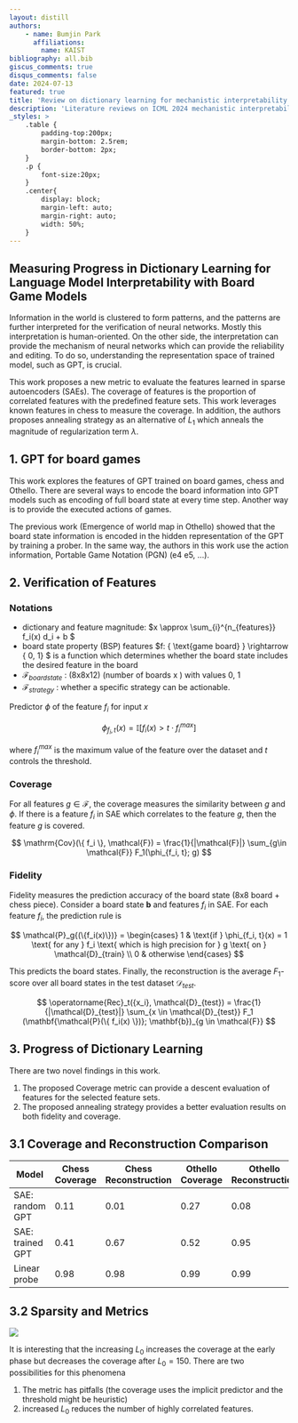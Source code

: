 ```yaml
---
layout: distill
authors: 
    - name: Bumjin Park
      affiliations:
        name: KAIST
bibliography: all.bib
giscus_comments: true
disqus_comments: false
date: 2024-07-13
featured: true
title: 'Review on dictionary learning for mechanistic interpretability in ICML 2024'
description: 'Literature reviews on ICML 2024 mechanistic interpretability workshop oral and spotlight papers.'
_styles: >
    .table {
        padding-top:200px;
        margin-bottom: 2.5rem;
        border-bottom: 2px;
    }
    .p {
        font-size:20px;
    }
    .center{
        display: block;
        margin-left: auto;
        margin-right: auto;
        width: 50%;
    }
---
```



## Measuring Progress in Dictionary Learning for Language Model Interpretability with Board Game Models 

Information in the world is clustered to form patterns, and the patterns are further interpreted for the verification of neural networks. Mostly this interpretation is human-oriented. On the other side, the interpretation can provide the mechanism of neural networks which can provide the reliability and editing. To do so, understanding the representation space of trained model, such as GPT, is crucial. 

This work proposes a new metric to evaluate the features learned in sparse autoencoders (SAEs). The coverage of features is the proportion of correlated features with the predefined feature sets. This work leverages known features in chess to measure the coverage. In addition, the authors proposes annealing strategy as an alternative of $L_1$ which anneals the magnitude of regularization term $\lambda$. 


## 1. GPT for board games 

This work explores the features of GPT trained on board games, chess and Othello. 
There are several ways to encode the board information into GPT models such as encoding of full board state at every time step. 
Another way is to provide the executed actions of games. 

The previous work (Emergence of world map in Othello) showed that the board state information is encoded in the hidden representation of the GPT by training a prober. In the same way, the authors in this work use the action information, Portable Game Notation (PGN) (e4 e5, ...). 


## 2. Verification of Features 

### Notations 

* dictionary and feature magnitude: $x \approx \sum_{i}^{n_{features}} f_i(x) d_i + b $
* board state property (BSP) features $f: \{ \text{game board} \} \rightarrow \{ 0, 1\} $ is a function which determines whether the board state includes the desired feature in the board 
* $\mathcal{F}_{board state}$ : (8x8x12) (number of boards x ) with values 0, 1 
* $\mathcal{F}_{strategy}$ : whether a specific strategy can be actionable. 



Predictor $\phi$ of the feature $f_i$ for input $x$

$$
\phi_{f_i, t} (x) = \mathbb{I}[f_i(x) > t \cdot f_i^{max}]
$$

where $f_i^{max}$ is the maximum value of the feature over the dataset and $t$ controls the threshold. 

### Coverage 

For all features $g\in \mathcal{F}$, the coverage measures the similarity between $g$ and $\phi$. If there is a feature $f_i$ in SAE which correlates to the feature $g$, then the feature $g$ is covered. 

$$
\mathrm{Cov}(\{ f_i \}, \mathcal{F}) = \frac{1}{|\mathcal{F}|} \sum_{g\in \mathcal{F}} F_1(\phi_{f_i, t}; g)
$$


### Fidelity 

Fidelity measures the prediction accuracy of the board state (8x8 board + chess piece). Consider a board state $\mathbf{b}$ and features $f_i$ in SAE. For each feature $f_i$, the prediction rule is 

$$
\mathcal{P}_g{(\{f_i(x)\})} = 
\begin{cases}
1 &  \text{if } \phi_{f_i, t}(x) = 1 \text{ for any } f_i \text{ which is high precision for  } g \text{ on } \mathcal{D}_{train} \\
0 & otherwise
\end{cases}
$$

This predicts the board states. Finally, the reconstruction is the average $F_1$-score over all board states in the test dataset $\mathcal{D}_{test}$. 

$$
\operatorname{Rec}_t({x_i}, \mathcal{D}_{test}) = \frac{1}{|\mathcal{D}_{test}|} \sum_{x \in \mathcal{D}_{test}} F_1 (\mathbf{\mathcal{P}(\{ f_i(x) \})}; \mathbf{b})_{g \in \mathcal{F}}
$$

## 3. Progress of Dictionary Learning 

There are two novel findings in this work. 

1. The proposed Coverage metric can provide a descent evaluation of features for the selected feature sets. 
2. The proposed annealing strategy provides a better evaluation results on both fidelity and coverage. 

## 3.1 Coverage and Reconstruction Comparison

| Model             | Chess <br> Coverage | Chess<br> Reconstruction | Othello<br> Coverage | Othello <br>Reconstruction |
|-------------------|----------------|----------------------|------------------|------------------------|
| SAE: random GPT   | 0.11           | 0.01                 | 0.27             | 0.08                   |
| SAE: trained GPT  | 0.41           | 0.67                 | 0.52             | 0.95                   |
| Linear probe      | 0.98           | 0.98                 | 0.99             | 0.99                   |


## 3.2 Sparsity and Metrics 

<img src="https://onedrive.live.com/embed?resid=AE042A624064F8CA%2112543&authkey=%21AAaQULD3PJ9AlUc&width=1024">

It is interesting that the increasing $L_0$ increases the coverage at the early phase but decreases the coverage after $L_0=150$. There are two possibilities for this phenomena 

1. The metric has pitfalls (the coverage uses the implicit predictor and the threshold might be heuristic)
2. increased $L_0$ reduces the number of highly correlated features. 